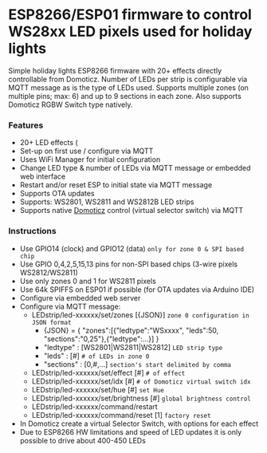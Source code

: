 # ESP8266/ESP01 firmware to control WS28xx LED pixels used for holiday lights
Simple holiday lights ESP8266 firmware with 20+ effects directly controllable from Domoticz. Number of LEDs per strip is configurable via MQTT message as is the type of LEDs used.
Supports multiple zones (on multiple pins; max: 6) and up to 9 sections in each zone.
Also supports Domoticz RGBW Switch type natively.

### Features
- 20+ LED effects (
- Set-up on first use / configure via MQTT
- Uses WiFi Manager for initial configuration
- Change LED type & number of LEDs via MQTT message or embedded web interface
- Restart and/or reset ESP to initial state via MQTT message
- Supports OTA updates
- Supports: WS2801, WS2811 and WS2812B LED strips
- Supports native [Domoticz](https://www.domoticz.com) control (virtual selector switch) via MQTT

### Instructions
- Use GPIO14 (clock) and GPIO12 (data) `only for zone 0 & SPI based chip`
- Use GPIO 0,4,2,5,15,13 pins for non-SPI based chips (3-wire pixels WS2812/WS2811)
- Use only zones 0 and 1 for WS2811 pixels
- Use 64k SPIFFS on ESP01 if possible (for OTA updates via Arduino IDE)
- Configure via embedded web server
- Configure via MQTT message:
  - LEDstrip/led-xxxxxx/set/zones [{JSON}] `zone 0 configuration in JSON format`
    - {JSON} = { "zones":[{"ledtype":"WSxxxx", "leds":50, "sections":"0,25"},{"ledtype":...}] }
    - "ledtype" : [WS2801|WS2811|WS2812] `LED strip type`
    - "leds" : [#] `# of LEDs in zone 0`
    - "sections" : [0,#,...] `section's start delimited by comma`
  - LEDstrip/led-xxxxxx/set/effect [#] `# of effect`
  - LEDstrip/led-xxxxxx/set/idx [#] `# of Domoticz virtual switch idx`
  - LEDstrip/led-xxxxxx/set/hue [#] `set Hue`
  - LEDstrip/led-xxxxxx/set/brightness [#] `global brightness control`
  - LEDstrip/led-xxxxxx/command/restart
  - LEDstrip/led-xxxxxx/command/reset [1] `factory reset`
- In Domoticz create a virtual Selector Switch, with options for each effect
- Due to ESP8266 HW limitations and speed of LED updates it is only possible to drive about 400-450 LEDs

